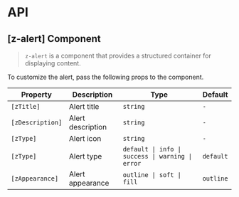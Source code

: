 # API

## [z-alert] <span class="api-type-label component">Component</span>

> `z-alert` is a component that provides a structured container for displaying content.

To customize the alert, pass the following props to the component.

| Property         | Description       | Type                                             | Default   |
| ---------------- | ----------------- | ------------------------------------------------ | --------- |
| `[zTitle]`       | Alert title       | `string`                                         | `-`       |
| `[zDescription]` | Alert description | `string`                                         | `-`       |
| `[zType]`        | Alert icon        | `string`                                         | `-`       |
| `[zType]`        | Alert type        | `default \| info \| success \| warning \| error` | `default` |
| `[zAppearance]`  | Alert appearance  | `outline \| soft \| fill`                        | `outline` |

